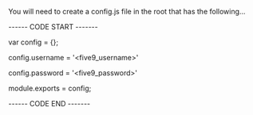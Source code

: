 You will need to create a config.js file in the root that has the following...

------ CODE START -------


var config = {};

config.username = '<five9_username>'

config.password = '<five9_password>'

module.exports = config;

------ CODE END -------
